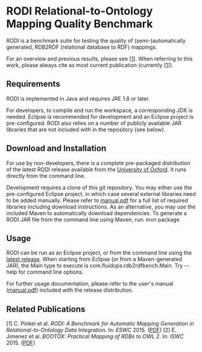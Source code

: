 # RODI Relational-to-Ontology Mapping Quality Benchmark

RODI is a benchmark suite for testing the quality of (semi-)automatically generated, RDB2RDF (relational database to RDF) mappings.  

For an overview and previous results, please see [<a href="#rodi1">1</a>]. When referring to this work, please always cite as most current publication (currently [<a href="#rodi1">1</a>]).

## Requirements
RODI is implemented in Java and requires JRE 1.8 or later.

For developers, to compile and run the workspace, a corresponding JDK is needed. Eclipse is recommended for development and an Eclipse project is pre-configured. RODI also relies on a number of publicly available JAR libraries that are not included with in the repository (see below).

## Download and Installation
For use by non-developers, there is a complete pre-packaged distribution of the latest RODI release available from the [University of Oxford](http://www.cs.ox.ac.uk/isg/tools/RODI/). It runs directly from the command line.

Development requires a clone of this git repository. You may either use the pre-configured Eclipse project, in which case several external libraries need to be added manually. 
Please refer to [manual.pdf](https://github.com/chrpin/rodi/raw/master/manual.pdf) for a full list of required libraries including download instructions. As an alternative, you may use the included Maven to automatically download dependencies.
To generate a RODI JAR file from the command line using Maven, run: mvn package

## Usage
RODI can be run as an Eclipse project, or from the command line using the [latest release](http://www.cs.ox.ac.uk/isg/tools/RODI/).
When starting from Eclipse (or from a Maven-generated JAR), the Main type to execute is com.fluidops.rdb2rdfbench.Main.
Try --help for command line options.

For further usage documentation, please refer to the user's manual ([manual.pdf](https://github.com/chrpin/rodi/raw/master/manual.pdf)) included with the release distribution.

## Related Publications
<a name="rodi1">[1]</a> C. Pinkel et al. _RODI: A Benchmark for Automatic Mapping Generation in Relational-to-Ontology Data Integration_. In: _ESWC_ 2015. (<a href="http://www.cs.ox.ac.uk/files/7406/paperRDBRDFBench.pdf">PDF</a>)
[2] E. Jimenez et al. _BOOTOX: Practical Mapping of RDBs to OWL 2_. In: _ISWC_ 2015. (<a href="http://www.cs.ox.ac.uk/files/7411/main-bootox-iswc-15.pdf">PDF</a>)
